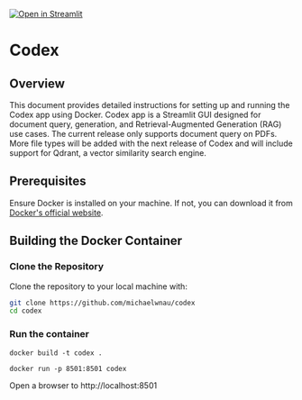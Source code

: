 [![Open in Streamlit](https://static.streamlit.io/badges/streamlit_badge_black_white.svg)](https://share.streamlit.io/michaelwnau/codex/streamlit_app.py/)

# Codex

## Overview

This document provides detailed instructions for setting up and running the Codex app using Docker. Codex app is a Streamlit GUI designed for document query, generation, and Retrieval-Augmented Generation (RAG) use cases. The current release only supports document query on PDFs. More file types will be added with the next release of Codex and will include support for Qdrant, a vector similarity search engine.

## Prerequisites

Ensure Docker is installed on your machine. If not, you can download it from [Docker's official website](https://www.docker.com/get-started).

## Building the Docker Container

### Clone the Repository

Clone the repository to your local machine with:

```bash
git clone https://github.com/michaelwnau/codex
cd codex
```

### Run the container
`docker build -t codex .`

`docker run -p 8501:8501 codex`

Open a browser to http://localhost:8501
